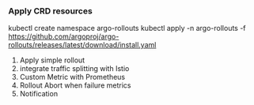 ### Apply CRD resources
kubectl create namespace argo-rollouts
kubectl apply -n argo-rollouts -f https://github.com/argoproj/argo-rollouts/releases/latest/download/install.yaml

1. Apply simple rollout
2. integrate traffic splitting with Istio
3. Custom Metric with Prometheus
4. Rollout Abort when failure metrics
5. Notification
